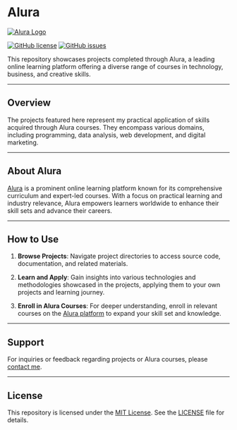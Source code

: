 # Alura

[![Alura Logo](https://noticiasconcursos.com.br/wp-content/uploads/2023/03/noticiasconcursos.com.br-alura-contrata-de-forma-presencial-e-remota-2022-10-03-15-02-mainimage-e1679067081252.png)](https://www.alura.com.br/)

[![GitHub license](https://img.shields.io/github/license/mpwsenadev/Alura-Projects)](https://github.com/mpwsenadev/Alura-Projects/blob/main/LICENSE)
[![GitHub issues](https://img.shields.io/github/issues/mpwsenadev/Alura-Projects)](https://github.com/mpwsenadev/Alura-Projects/issues)

This repository showcases projects completed through Alura, a leading online learning platform offering a diverse range of courses in technology, business, and creative skills.

---

## Overview

The projects featured here represent my practical application of skills acquired through Alura courses. They encompass various domains, including programming, data analysis, web development, and digital marketing.

---

## About Alura

[Alura](https://www.alura.com.br/) is a prominent online learning platform known for its comprehensive curriculum and expert-led courses. With a focus on practical learning and industry relevance, Alura empowers learners worldwide to enhance their skill sets and advance their careers.

---

## How to Use

1. **Browse Projects**: Navigate project directories to access source code, documentation, and related materials.

2. **Learn and Apply**: Gain insights into various technologies and methodologies showcased in the projects, applying them to your own projects and learning journey.

3. **Enroll in Alura Courses**: For deeper understanding, enroll in relevant courses on the [Alura platform](https://www.alura.com.br/) to expand your skill set and knowledge.

---

## Support

For inquiries or feedback regarding projects or Alura courses, please [contact me](mailto:mpwsenadev@gmail.com).

---

## License

This repository is licensed under the [MIT License](LICENSE). See the [LICENSE](LICENSE) file for details.
